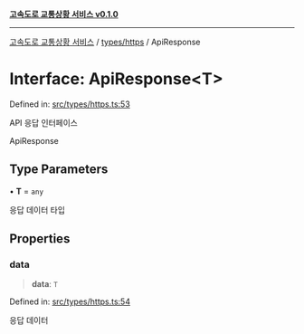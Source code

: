 [**고속도로 교통상황 서비스 v0.1.0**](../../../README.md)

***

[고속도로 교통상황 서비스](../../../modules.md) / [types/https](../README.md) / ApiResponse

# Interface: ApiResponse\<T\>

Defined in: [src/types/https.ts:53](https://github.com/ksheyon123/road-status-preview/blob/d56258a23fae54155a9cd30000ae39fff6269a67/src/types/https.ts#L53)

API 응답 인터페이스

 ApiResponse

## Type Parameters

• **T** = `any`

응답 데이터 타입

## Properties

### data

> **data**: `T`

Defined in: [src/types/https.ts:54](https://github.com/ksheyon123/road-status-preview/blob/d56258a23fae54155a9cd30000ae39fff6269a67/src/types/https.ts#L54)

응답 데이터
